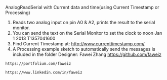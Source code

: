   AnalogReadSerial with Current data and time(using Current Timestamp or Processing)
  1. Reads two analog input on pin A0 & A2, prints the result to the serial monitor.
  2. You can send the text on the Serial Monitor to set the clock to noon Jan 1 2013
  T1357041600
  3. Find Current Timestamp at: http://www.currenttimestamp.com/ 
  4. A Processing example sketch to automatically send the messages is included in the folder 
  Designer: Fawei Zhang 
    https://github.com/faweiz

    https://portfolium.com/faweiz
    
    https://www.linkedin.com/in/faweiz
